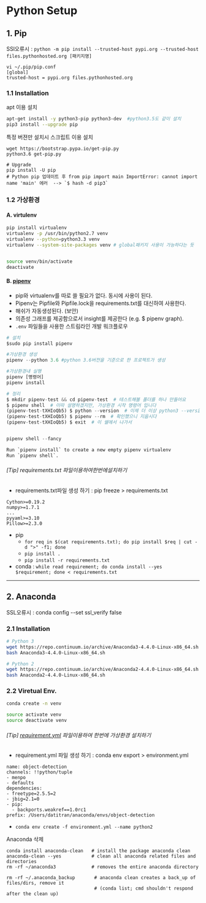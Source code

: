 # Python Setup

## 1. Pip

SSl오류시 : `python -m pip install --trusted-host pypi.org --trusted-host files.pythonhosted.org [패키지명]`
```
vi ~/.pip/pip.conf 
[global]
trusted-host = pypi.org files.pythonhosted.org
```


### 1.1 Installation

apt 이용 설치 

```bash
apt-get install -y python3-pip python3-dev  #python3.5도 같이 설치 
pip3 install --upgrade pip
```

특정 버젼만 설치시 스크립트 이용 설치 

```
wget https://bootstrap.pypa.io/get-pip.py
python3.6 get-pip.py

# Upgrade
pip install -U pip
# Python pip 업데이트 후 from pip import main ImportError: cannot import name 'main' 에러  --> `$ hash -d pip3`
```



### 1.2 가상환경 

#### A. virtulenv

```bash
pip install virtualenv
virtualenv -p /usr/bin/python2.7 venv
virtualenv --python=python3.3 venv
virtualenv --system-site-packages venv # global패키지 사용이 가능하다는 듯


source venv/bin/activate
deactivate
```




#### B. [pipenv](https://velog.io/@doondoony/pipenv-101)

- pip와 virtualenv를 따로 쓸 필요가 없다. 동시에 사용이 된다.
- Pipenv는 Pipfile와 Pipfile.lock을 requirements.txt를 대신하여 사용한다.
- 해쉬가 자동생성된다. (보안)
- 의존성 그래프를 제공함으로서 insight를 제공한다 (e.g. $ pipenv graph).
- `.env` 파일들을 사용한 스트림라인 개발 워크플로우

```python 
# 설치 
$sudo pip install pipenv

#가상환경 생성 
pipenv --python 3.6 #python 3.6버전을 기준으로 한 프로젝트가 생성

#가상환경내 실행 
pipenv [명령어] 
pipenv install 

# 정리 
$ mkdir pipenv-test && cd pipenv-test  # 테스트해볼 폴더를 하나 만들어요
$ pipenv shell  # 이따 설명하겠지만, 가상환경 시작 명령어 입니다
(pipenv-test-tXHIoQb5) $ python --version  # 이제 더 이상 python3 --version 이 아닌점도 참고하세요
(pipenv-test-tXHIoQb5) $ pipenv --rm  # 확인했으니 지웁시다
(pipenv-test-tXHIoQb5) $ exit  # 이 쉘에서 나가서


pipenv shell --fancy  

Run `pipenv install` to create a new empty pipenv virtualenv
Run `pipenv shell`.

```





###### [Tip] requirements.txt 파일이용하여한번에설치하기

- requirements.txt파일 생성 하기 : pip freeze > requirements.txt

```
Cython>=0.19.2
numpy>=1.7.1
...
pyyaml>=3.10
Pillow>=2.3.0
```

- pip 
	- `for req in $(cat requirements.txt); do pip install $req | cut -d ">" -f1; done`
	- `pip install .`
    - `pip install -r requirements.txt`
- conda : `while read requirement; do conda install --yes $requirement; done < requirements.txt`


---

## 2. Anaconda


SSL오류시 : conda config --set ssl_verify false


### 2.1 Installation

```bash
# Python 3
wget https://repo.continuum.io/archive/Anaconda3-4.4.0-Linux-x86_64.sh
bash Anaconda3-4.4.0-Linux-x86_64.sh 

# Python 2
wget https://repo.continuum.io/archive/Anaconda2-4.4.0-Linux-x86_64.sh
bash Anaconda2-4.4.0-Linux-x86_64.sh 
```

### 2.2 Viretual Env.

```bash
conda create -n venv

source activate venv
source deactivate venv
```


###### [Tip] [requirement.yml](https://github.com/datitran/Object-Detector-App/blob/master/environment.yml) 파일이용하여 한번에 가상환경 설치하기

- requirement.yml 파일 생성 하기 : conda env export > environment.yml

```
name: object-detection
channels: !!python/tuple
- menpo
- defaults
dependencies:
- freetype=2.5.5=2
- jbig=2.1=0
- pip:
  - backports.weakref==1.0rc1
prefix: /Users/datitran/anaconda/envs/object-detection
```

- `conda env create -f environment.yml --name python2`





Anaconda 삭제

```
conda install anaconda-clean   # install the package anaconda clean
anaconda-clean --yes           # clean all anaconda related files and directories 
rm -rf ~/anaconda3             # removes the entire anaconda directory

rm -rf ~/.anaconda_backup       # anaconda clean creates a back_up of files/dirs, remove it 
                                # (conda list; cmd shouldn't respond after the clean up)

```







